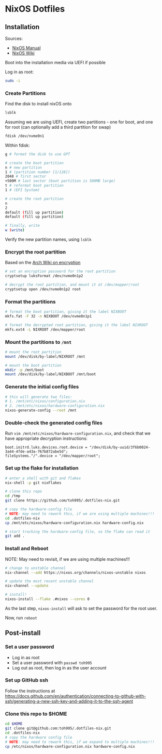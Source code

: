 # NixOS Dotfiles

## Installation

Sources:
- [NixOS Manual](https://nixos.org/manual/nixos/stable/index.html#sec-installation-manual)
- [NixOS Wiki](https://nixos.wiki/wiki/NixOS_Installation_Guide)

Boot into the installation media via UEFI if possible

Log in as root:
```bash
sudo -i
```

### Create Partitions

Find the disk to install nixOS onto
```bash
lsblk
```

Assuming we are using UEFI, create two partitions - one for boot, and one for root
(can optionally add a third partition for swap)

```bash
fdisk /dev/nvme0n1
```

Within fdisk:
```bash
g # format the disk to use GPT

# create the boot partition
n # new partition
1 # (partition number [1/128])
2048 # first sector
+500M # last sector (boot partition is 500MB large)
t # reformat boot partition
1 # (EFI System)

# create the root partition
n
2
default (fill up partition)
default (fill up partition)

# finally, write
w (write)
```

Verify the new partition names, using `lsblk`

### Encrypt the root partition
Based on the [Arch Wiki on encryption](https://wiki.archlinux.org/title/dm-crypt/Encrypting_an_entire_system#Preparing_non-boot_partitions)

```bash
# set an encryption password for the root partition
cryptsetup luksFormat /dev/nvme0n1p2

# decrypt the root partition, and mount it at /dev/mapper/root
cryptsetup open /dev/nvme0n1p2 root
```

### Format the partitions
```bash
# format the boot partition, giving it the label NIXBOOT
mkfs.fat -F 32 -n NIXBOOT /dev/nvme0n1p1

# format the decrypted root partition, giving it the label NIXROOT
mkfs.ext4 -L NIXROOT /dev/mapper/root
```

### Mount the partitions to `/mnt`
```bash
# mount the root partition
mount /dev/disk/by-label/NIXROOT /mnt

# mount the boot partition
mkdir -p /mnt/boot
mount /dev/disk/by-label/NIXBOOT /mnt/boot
```

### Generate the initial config files
```bash
# this will generate two files:
# 1. /mnt/etc/nixos/configuration.nix
# 2. /mnt/etc/nixos/hardware-configuration.nix
nixos-generate-config --root /mnt
```

### Double-check the generated config files
Run `vim /mnt/etc/nixos/hardware-configuration.nix`, and check that we have appropriate decryption instructions:
```
boot.initrd.luks.devices.root.device = "/dev/disk/by-uuid/3f6b0024-3a44-4fde-a43a-767b872abe5d";
fileSystems."/".device = "/dev/mapper/root";
```

### Set up the flake for installation
```bash
# enter a shell with git and flakes
nix-shell -p git nixFlakes

# clone this repo
cd /tmp
git clone https://github.com/toh995/.dotfiles-nix.git

# copy the hardware-config file
# NOTE: may need to rework this, if we are using multiple machines!!!
cd .dotfiles-nix
cp /mnt/etc/nixos/hardware-configuration.nix hardware-config.nix

# start tracking the hardware-config file, so the flake can read it
git add .
```

### Install and Reboot
NOTE: May need to revisit, if we are using multiple machines!!!
```bash
# change to unstable channel
nix-channel --add https://nixos.org/channels/nixos-unstable nixos

# update the most recent unstable channel
nix-channel --update

# install!
nixos-install --flake .#nixos --cores 0
```

As the last step, `nixos-install` will ask to set the password for the root user.

Now, run `reboot`

## Post-install
### Set a user password
- Log in as root
- Set a user password with `passwd toh995`
- Log out as root, then log in as the user account

### Set up GitHub ssh
Follow the instructions at https://docs.github.com/en/authentication/connecting-to-github-with-ssh/generating-a-new-ssh-key-and-adding-it-to-the-ssh-agent

### Clone this repo to $HOME
```bash
cd $HOME
git clone git@github.com:toh995/.dotfiles-nix.git
cd .dotfiles-nix
# copy the hardware config file
# NOTE: may need to rework this, if we expand to multiple machines!!!
cp /etc/nixos/hardware-configuration.nix hardware-config.nix
```
